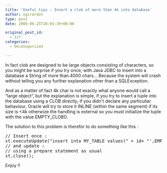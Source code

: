 ```yaml
---
title: 'Useful tips : Insert a clob of more than 4k into database'
author: ogirardot
type: post
date: 2009-06-25T10:03:39+00:00

original_post_id:
  - 117
categories:
  - Uncategorized

---
```

<!--more-->
In fact clob are designed to be large objects consisting of characters, so you might be surprise if you try once, with Java JDBC to insert into a database a String of more than 4000 chars... Because the system will crash without telling you any further explanation other than a SQLException.

And as a matter of fact 4k char is not exactly what anyone would call a &#8220;large object&#8221;, but the explanation is simple, if you try to insert a tuple into the database using a CLOB directly, if you didn't declare any particuliar behaviour, Oracle will try to store it INLINE (within the same segment) if its size is <4k otherwize the handling is external so you must initialize the tuple with the value EMPTY_CLOB().

The solution to this problem is therefor to do something like this :

<pre>// Insert once :
st.executeUpdate("insert into MY_TABLE values(" + id+ "',EMPTY_CLOB())");
// and update :
// using a prepare statement as usual
st.close();
</pre>

Enjoy !!